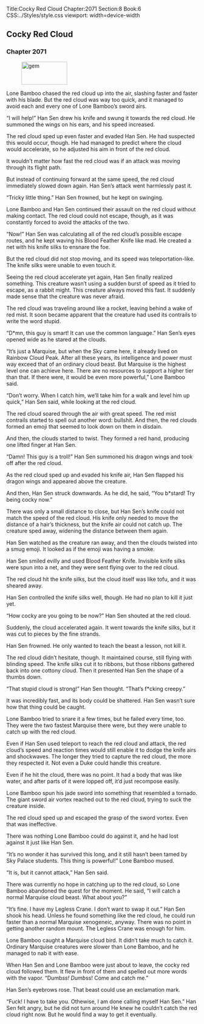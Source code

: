 Title:Cocky Red Cloud 
Chapter:2071 
Section:8 
Book:6 
CSS:../Styles/style.css 
viewport: width=device-width
  
## Cocky Red Cloud
### Chapter 2071
  
<figure>
	<img src="../Images/gem.gif" alt="gem" id="gem" width="120" height="60" />
</figure>
  

  
Lone Bamboo chased the red cloud up into the air, slashing faster and faster with his blade. But the red cloud was way too quick, and it managed to avoid each and every one of Lone Bamboo’s sword airs.

“I will help!” Han Sen drew his knife and swung it towards the red cloud. He summoned the wings on his ears, and his speed increased.

The red cloud sped up even faster and evaded Han Sen. He had suspected this would occur, though. He had managed to predict where the cloud would accelerate, so he adjusted his aim in front of the red cloud.

It wouldn’t matter how fast the red cloud was if an attack was moving through its flight path.

But instead of continuing forward at the same speed, the red cloud immediately slowed down again. Han Sen’s attack went harmlessly past it.

“Tricky little thing.” Han Sen frowned, but he kept on swinging.

Lone Bamboo and Han Sen continued their assault on the red cloud without making contact. The red cloud could not escape, though, as it was constantly forced to avoid the attacks of the two.

“Now!” Han Sen was calculating all of the red cloud’s possible escape routes, and he kept waving his Blood Feather Knife like mad. He created a net with his knife silks to ensnare the foe.

But the red cloud did not stop moving, and its speed was teleportation-like. The knife silks were unable to even touch it.

Seeing the red cloud accelerate yet again, Han Sen finally realized something. This creature wasn’t using a sudden burst of speed as it tried to escape, as a rabbit might. This creature always moved this fast. It suddenly made sense that the creature was never afraid.

The red cloud was traveling around like a rocket, leaving behind a wake of red mist. It soon became apparent that the creature had used its contrails to write the word stupid.

“D*mn, this guy is smart! It can use the common language.” Han Sen’s eyes opened wide as he stared at the clouds.

“It’s just a Marquise, but when the Sky came here, it already lived on Rainbow Cloud Peak. After all these years, its intelligence and power must way exceed that of an ordinary cloud beast. But Marquise is the highest level one can achieve here. There are no resources to support a higher tier than that. If there were, it would be even more powerful,” Lone Bamboo said.

“Don’t worry. When I catch him, we’ll take him for a walk and level him up quick,” Han Sen said, while looking at the red cloud.

The red cloud soared through the air with great speed. The red mist contrails started to spell out another word: bullshit. And then, the red clouds formed an emoji that seemed to look down on them in disdain.

And then, the clouds started to twist. They formed a red hand, producing one lifted finger at Han Sen.

“Damn! This guy is a troll!” Han Sen summoned his dragon wings and took off after the red cloud.

As the red cloud sped up and evaded his knife air, Han Sen flapped his dragon wings and appeared above the creature.

And then, Han Sen struck downwards. As he did, he said, “You b*stard! Try being cocky now.”

There was only a small distance to close, but Han Sen’s knife could not match the speed of the red cloud. His knife only needed to move the distance of a hair’s thickness, but the knife air could not catch up. The creature sped away, widening the distance between them again.

Han Sen watched as the creature ran away, and then the clouds twisted into a smug emoji. It looked as if the emoji was having a smoke.

Han Sen smiled evilly and used Blood Feather Knife. Invisible knife silks were spun into a net, and they were sent flying over to the red cloud.

The red cloud hit the knife silks, but the cloud itself was like tofu, and it was sheared away.

Han Sen controlled the knife silks well, though. He had no plan to kill it just yet.

“How cocky are you going to be now?” Han Sen shouted at the red cloud.

Suddenly, the cloud accelerated again. It went towards the knife silks, but it was cut to pieces by the fine strands.

Han Sen frowned. He only wanted to teach the beast a lesson, not kill it.

The red cloud didn’t hesitate, though. It maintained course, still flying with blinding speed. The knife silks cut it to ribbons, but those ribbons gathered back into one cottony cloud. Then it presented Han Sen the shape of a thumbs down.

“That stupid cloud is strong!” Han Sen thought. “That’s f*cking creepy.”

It was incredibly fast, and its body could be shattered. Han Sen wasn’t sure how that thing could be caught.

Lone Bamboo tried to snare it a few times, but he failed every time, too. They were the two fastest Marquise there were, but they were unable to catch up with the red cloud.

Even if Han Sen used teleport to reach the red cloud and attack, the red cloud’s speed and reaction times would still enable it to dodge the knife airs and shockwaves. The longer they tried to capture the red cloud, the more they respected it. Not even a Duke could handle this creature.

Even if he hit the cloud, there was no point. It had a body that was like water, and after parts of it were lopped off, it’d just recompose easily.

Lone Bamboo spun his jade sword into something that resembled a tornado. The giant sword air vortex reached out to the red cloud, trying to suck the creature inside.

The red cloud sped up and escaped the grasp of the sword vortex. Even that was ineffective.

There was nothing Lone Bamboo could do against it, and he had lost against it just like Han Sen.

“It’s no wonder it has survived this long, and it still hasn’t been tamed by Sky Palace students. This thing is powerful!” Lone Bamboo mused.

“It is, but it cannot attack,” Han Sen said.

There was currently no hope in catching up to the red cloud, so Lone Bamboo abandoned the quest for the moment. He said, “I will catch a normal Marquise cloud beast. What about you?”

“It’s fine. I have my Legless Crane. I don’t want to swap it out.” Han Sen shook his head. Unless he found something like the red cloud, he could run faster than a normal Marquise xenogeneic, anyway. There was no point in getting another random mount. The Legless Crane was enough for him.

Lone Bamboo caught a Marquise cloud bird. It didn’t take much to catch it. Ordinary Marquise creatures were slower than Lone Bamboo, and he managed to nab it with ease.

When Han Sen and Lone Bamboo were just about to leave, the cocky red cloud followed them. It flew in front of them and spelled out more words with the vapor. “Dumb*ss! Dumb*ss! Come and catch me.”

Han Sen’s eyebrows rose. That beast could use an exclamation mark.

“Fuck! I have to take you. Othewise, I am done calling myself Han Sen.” Han Sen felt angry, but he did not turn around He knew he couldn’t catch the red cloud right now. But he would find a way to get it eventually.